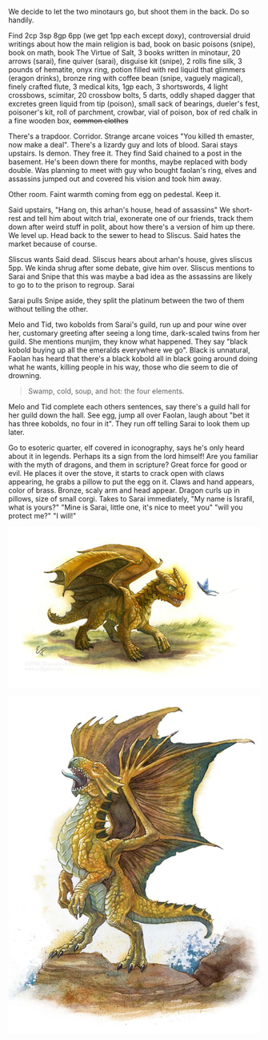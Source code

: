 ---
---

We decide to let the two minotaurs go, but shoot them in the back. Do so handily.

Find 2cp 3sp 8gp 6pp (we get 1pp each except doxy), controversial druid writings about how the main religion is bad, book on basic poisons (snipe), book on math, book The Virtue of Salt, 3 books written in minotaur, 20 arrows (sarai), fine quiver (sarai), disguise kit (snipe), 2 rolls fine silk, 3 pounds of hematite, onyx ring, potion filled with red liquid that glimmers (eragon drinks), bronze ring with coffee bean (snipe, vaguely magical), finely crafted flute, 3 medical kits, 1gp each, 3 shortswords, 4 light crossbows, scimitar, 20 crossbow bolts, 5 darts, oddly shaped dagger that excretes green liquid from tip (poison), small sack of bearings, dueler's fest, poisoner's kit, roll of parchment, crowbar, vial of poison, box of red chalk in a fine wooden box, ~~common clothes~~

There's a trapdoor. Corridor. Strange arcane voices "You killed th emaster, now make a deal". There's a lizardy guy and lots of blood. Sarai stays upstairs. Is demon. They free it. They find Said chained to a post in the basement. He's been down there for months, maybe replaced with body double. Was planning to meet with guy who bought faolan's ring, elves and assassins jumped out and covered his vision and took him away.

Other room. Faint warmth coming from egg on pedestal. Keep it.

Said upstairs, "Hang on, this arhan's house, head of assassins" We short-rest and tell him about witch trial, exonerate one of our friends, track them down after weird stuff in polit, about how there's a version of him up there. We level up. Head back to the sewer to head to Sliscus. Said hates the market because of course.

Sliscus wants Said dead. Sliscus hears about arhan's house, gives sliscus 5pp. We kinda shrug after some debate, give him over. Sliscus mentions to Sarai and Snipe that this was maybe a bad idea as the assassins are likely to go to to the prison to regroup. Sarai 

Sarai pulls Snipe aside, they split the platinum between the two of them without telling the other.

Melo and Tid, two kobolds from Sarai's guild, run up and pour wine over her, customary greeting after seeing a long time, dark-scaled twins from her guild. She mentions munjim, they know what happened. They say "black kobold buying up all the emeralds everywhere we go". Black is unnatural, Faolan has heard that there's a black kobold all in black going around doing what he wants, killing people in his way, those who die seem to die of drowning.

> Swamp, cold, soup, and hot: the four elements.

Melo and Tid complete each others sentences, say there's a guild hall for her guild down the hall. See egg, jump all over Faolan, laugh about "bet it has three kobolds, no four in it". They run off telling Sarai to look them up later.

Go to esoteric quarter, elf covered in iconography, says he's only heard about it in legends. Perhaps its a sign from the lord himself! Are you familiar with the myth of dragons, and them in scripture? Great force for good or evil. He places it over the stove, it starts to crack open with claws appearing, he grabs a pillow to put the egg on it. Claws and hand appears, color of brass. Bronze, scaly arm and head appear. Dragon curls up in pillows, size of small corgi. Takes to Sarai immediately, "My name is Israfil, what is yours?" "Mine is Sarai, little one, it's nice to meet you" "will you protect me?" "I will!" 

![Israfel](/games/corgi/assets/israfel1.png)

![Israfel](/games/corgi/assets/israfel2.png)
